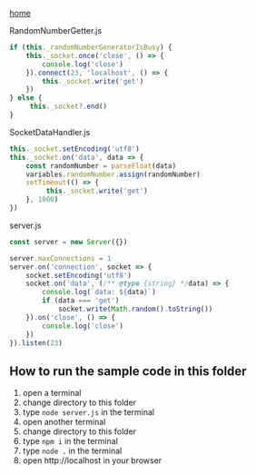 [home](../README.md)

RandomNumberGetter.js
```js
if (this._randomNumberGeneratorIsBusy) {
    this._socket.once('close', () => {
        console.log('close')
    }).connect(23, 'localhost', () => {
        this._socket.write('get')
    })
} else {
     this._socket?.end()
}
```

SocketDataHandler.js

```js
this._socket.setEncoding('utf8')
this._socket.on('data', data => {
    const randomNumber = parseFloat(data)
    variables.randomNumber.assign(randomNumber)
    setTimeout(() => {
         this._socket.write('get')
    }, 1000)
})
```

server.js

```js
const server = new Server({})

server.maxConnections = 1
server.on('connection', socket => {
    socket.setEncoding('utf8')
    socket.on('data', (/** @type {string} */data) => {
        console.log(`data: ${data}`)
        if (data === 'get')
            socket.write(Math.random().toString())
    }).on('close', () => {
        console.log('close')
    })
}).listen(23)
```

## How to run the sample code in this folder
1. open a terminal
1. change directory to this folder
1. type `node server.js` in the terminal
1. open another terminal
1. change directory to this folder
1. type `npm i` in the terminal
1. type `node .` in the terminal
1. open http://localhost in your browser